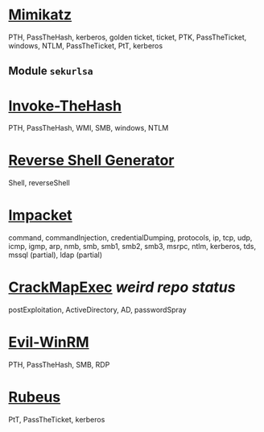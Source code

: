# [Mimikatz](https://github.com/gentilkiwi/mimikatz/tree/master/modules)
PTH, PassTheHash, kerberos, golden ticket, ticket, PTK, PassTheTicket, windows, NTLM, PassTheTicket, PtT, kerberos

## Module `sekurlsa`

# [Invoke-TheHash](https://github.com/Kevin-Robertson/Invoke-TheHash)
PTH, PassTheHash, WMI, SMB, windows, NTLM

# [Reverse Shell Generator](https://www.revshells.com/)
Shell, reverseShell

# [Impacket](https://github.com/fortra/impacket)
command, commandInjection, credentialDumping, protocols, ip, tcp, udp, icmp, igmp, arp, nmb, smb, smb1, smb2, smb3, msrpc, ntlm, kerberos, tds, mssql (partial), ldap (partial)

# [CrackMapExec](https://github.com/byt3bl33d3r/CrackMapExec) _weird repo status_
postExploitation, ActiveDirectory, AD, passwordSpray

# [Evil-WinRM](https://github.com/Hackplayers/evil-winrm)
PTH, PassTheHash, SMB, RDP

# [Rubeus]()
PtT, PassTheTicket, kerberos